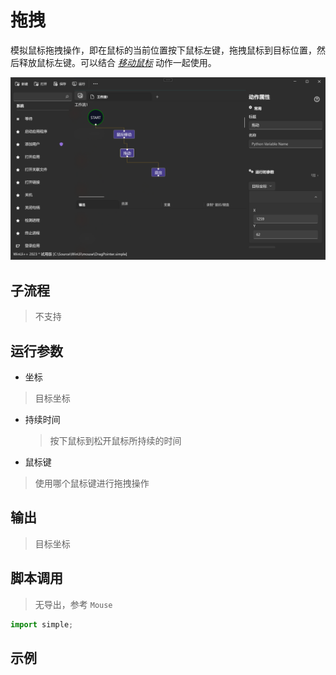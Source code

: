 # 拖拽 
模拟鼠标拖拽操作，即在鼠标的当前位置按下鼠标左键，拖拽鼠标到目标位置，然后释放鼠标左键。可以结合 [*移动鼠标*](./actions/mouse/MovePointer.md)  动作一起使用。

![DragPointer](./images/07.png ':size=90%')

## 子流程
> 不支持


## 运行参数

* 坐标
> 目标坐标
* 持续时间
  > 按下鼠标到松开鼠标所持续的时间
* 鼠标键
> 使用哪个鼠标键进行拖拽操作
## 输出
> 目标坐标   


## 脚本调用
> 无导出，参考 `Mouse`
```python
import simple;

```

## 示例
